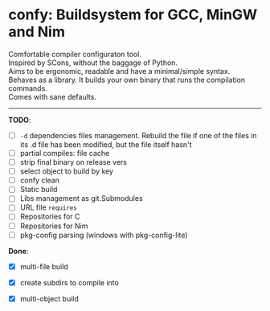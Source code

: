 # confy: Buildsystem for GCC, MinGW and Nim
Comfortable compiler configuraton tool.  
Inspired by SCons, without the baggage of Python.  
Aims to be ergonomic, readable and have a minimal/simple syntax.  
Behaves as a library. It builds your own binary that runs the compilation commands.  
Comes with sane defaults.  

---
**TODO**:
- [ ] `-d` dependencies files management. Rebuild the file if one of the files in its .d file has been modified, but the file itself hasn't
- [ ] partial compiles: file cache
- [ ] strip final binary on release vers
- [ ] select object to build by key
- [ ] confy clean
- [ ] Static build
- [ ] Libs management as git.Submodules
- [ ] URL file `requires`
- [ ] Repositories for C
- [ ] Repositories for Nim
- [ ] pkg-config parsing  (windows with pkg-config-lite)

**Done**:
- [x] multi-file build
- [x] create subdirs to compile into
- [x] multi-object build

